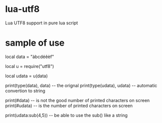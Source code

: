 lua-utf8
========

Lua UTF8 support in pure lua script

sample of use
=============

local data = "àbcdéêèf"

local u = require("utf8")

local udata = u(data)

print(type(data), data)   -- the orignal
print(type(udata), udata) -- automatic convertion to string

print(#data)  -- is not the good number of printed characters on screen
print(#udata) -- is the number of printed characters on screen

print(udata:sub(4,5)) -- be able to use the sub() like a string

